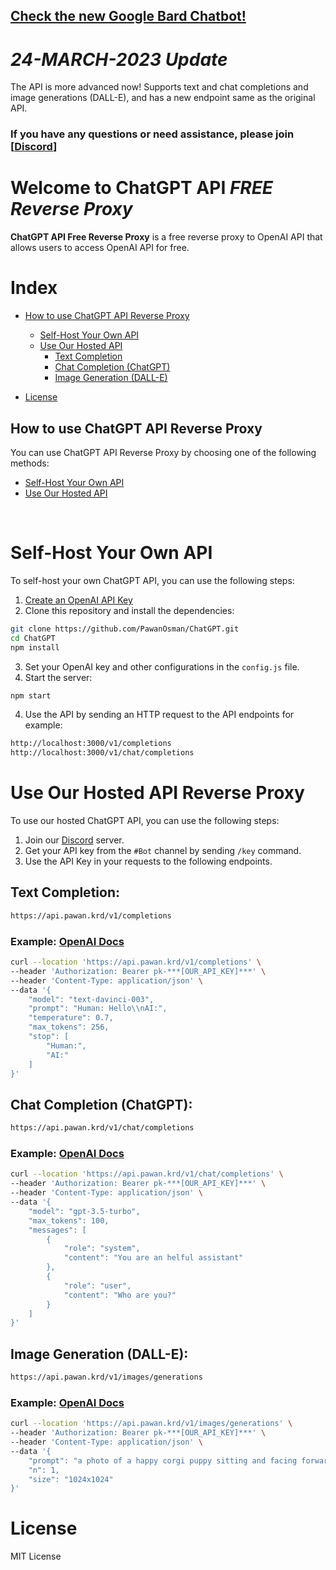 ## [Check the new Google Bard Chatbot!](https://github.com/PawanOsman/GoogleBard)

# _24-MARCH-2023 Update_

The API is more advanced now! Supports text and chat completions and image generations (DALL-E), and has a new endpoint same as the original API.

### If you have any questions or need assistance, please join [[Discord](https://discord.pawan.krd)]

# Welcome to ChatGPT API _**FREE Reverse Proxy**_

**ChatGPT API Free Reverse Proxy** is a free reverse proxy to OpenAI API that allows users to access OpenAI API for free.

# Index
- [How to use ChatGPT API Reverse Proxy](#how-to-use-chatgpt-api-reverse-proxy)
  - [Self-Host Your Own API](#self-host-your-own-api)
  - [Use Our Hosted API](#use-our-hosted-api)
    - [Text Completion](#text-completion)
    - [Chat Completion (ChatGPT)](#chat-completion-chatgpt)
    - [Image Generation (DALL-E)](#image-generation-dall-e)

- [License](#license)

## How to use ChatGPT API Reverse Proxy

You can use ChatGPT API Reverse Proxy by choosing one of the following methods:

- [Self-Host Your Own API](#self-host-your-own-api)
- [Use Our Hosted API](#use-our-hosted-api)

‌

# Self-Host Your Own API

To self-host your own ChatGPT API, you can use the following steps:

1. [Create an OpenAI API Key](https://platform.openai.com/account/api-keys)
2. Clone this repository and install the dependencies:

```bash
git clone https://github.com/PawanOsman/ChatGPT.git
cd ChatGPT
npm install
```

3. Set your OpenAI key and other configurations in the `config.js` file.
4. Start the server:

```bash
npm start
```

4. Use the API by sending an HTTP request to the API endpoints for example:

```txt
http://localhost:3000/v1/completions
http://localhost:3000/v1/chat/completions
```

# Use Our Hosted API Reverse Proxy

To use our hosted ChatGPT API, you can use the following steps:

1. Join our [Discord](https://discord.pawan.krd) server.
2. Get your API key from the `#Bot` channel by sending `/key` command.
3. Use the API Key in your requests to the following endpoints.

## Text Completion:

```txt
https://api.pawan.krd/v1/completions
```

### Example: [OpenAI Docs](https://platform.openai.com/docs/api-reference/completions)

```bash
curl --location 'https://api.pawan.krd/v1/completions' \
--header 'Authorization: Bearer pk-***[OUR_API_KEY]***' \
--header 'Content-Type: application/json' \
--data '{
    "model": "text-davinci-003",
    "prompt": "Human: Hello\\nAI:",
    "temperature": 0.7,
    "max_tokens": 256,
    "stop": [
        "Human:",
        "AI:"
    ]
}'
```

## Chat Completion (ChatGPT):

```txt
https://api.pawan.krd/v1/chat/completions
```

### Example: [OpenAI Docs](https://platform.openai.com/docs/api-reference/chat)

```bash
curl --location 'https://api.pawan.krd/v1/chat/completions' \
--header 'Authorization: Bearer pk-***[OUR_API_KEY]***' \
--header 'Content-Type: application/json' \
--data '{
    "model": "gpt-3.5-turbo",
    "max_tokens": 100,
    "messages": [
        {
            "role": "system",
            "content": "You are an helful assistant"
        },
        {
            "role": "user",
            "content": "Who are you?"
        }
    ]
}'
```

## Image Generation (DALL-E):

```txt
https://api.pawan.krd/v1/images/generations
```

### Example: [OpenAI Docs](https://platform.openai.com/docs/api-reference/images)

```bash
curl --location 'https://api.pawan.krd/v1/images/generations' \
--header 'Authorization: Bearer pk-***[OUR_API_KEY]***' \
--header 'Content-Type: application/json' \
--data '{
    "prompt": "a photo of a happy corgi puppy sitting and facing forward, studio light, longshot",
    "n": 1,
    "size": "1024x1024"
}'
```

# License

MIT License
